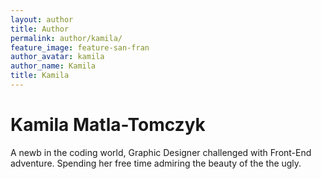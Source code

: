 ```yaml
---
layout: author
title: Author
permalink: author/kamila/
feature_image: feature-san-fran
author_avatar: kamila
author_name: Kamila
title: Kamila
---
```


# Kamila Matla-Tomczyk

A newb in the coding world, Graphic Designer challenged with Front-End adventure. Spending her free time admiring the beauty of the the ugly.